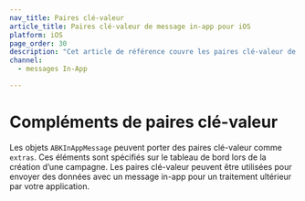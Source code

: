 ```yaml
---
nav_title: Paires clé-valeur
article_title: Paires clé-valeur de message in-app pour iOS
platform: iOS
page_order: 30
description: "Cet article de référence couvre les paires clé-valeur de messagerie in-app pour votre application iOS."
channel:
  - messages In-App

---
```


# Compléments de paires clé-valeur

Les objets `ABKInAppMessage` peuvent porter des paires clé-valeur comme `extras`. Ces éléments sont spécifiés sur le tableau de bord lors de la création d’une campagne. Les paires clé-valeur peuvent être utilisées pour envoyer des données avec un message in-app pour un traitement ultérieur par votre application.
